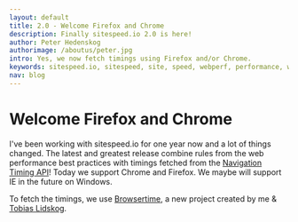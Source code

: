 ```yaml
---
layout: default
title: 2.0 - Welcome Firefox and Chrome
description: Finally sitespeed.io 2.0 is here!
author: Peter Hedenskog
authorimage: /aboutus/peter.jpg
intro: Yes, we now fetch timings using Firefox and/or Chrome.
keywords: sitespeed.io, sitespeed, site, speed, webperf, performance, web, wpo
nav: blog
---
```


# Welcome Firefox and Chrome
I've been working with sitespeed.io for one year now and a lot of things changed. The latest and greatest release combine rules from the web performance best practices with timings fetched from the [Navigation Timing API](https://w3c.github.io/web-performance/specs/NavigationTiming/Overview.html)! Today we support Chrome and Firefox. We maybe will support IE in the future on Windows.

To fetch the timings, we use [Browsertime](https://github.com/tobli/browsertime), a new project created by me & [Tobias Lidskog](https://twitter.com/tobiaslidskog).
